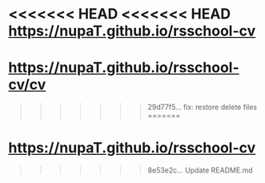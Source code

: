 <<<<<<< HEAD
<<<<<<< HEAD
https://nupaT.github.io/rsschool-cv
=======
# https://nupaT.github.io/rsschool-cv/cv
>>>>>>> 29d77f5... fix: restore delete files
=======
# https://nupaT.github.io/rsschool-cv
>>>>>>> 8e53e2c... Update README.md

